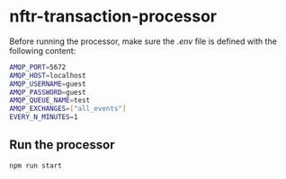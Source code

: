 # nftr-transaction-processor

Before running the processor, make sure the *.env* file is defined with the following content:
```bash
AMQP_PORT=5672
AMQP_HOST=localhost
AMQP_USERNAME=guest
AMQP_PASSWORD=guest
AMQP_QUEUE_NAME=test
AMQP_EXCHANGES=["all_events"]
EVERY_N_MINUTES=1
```

## Run the processor
```
npm run start
```